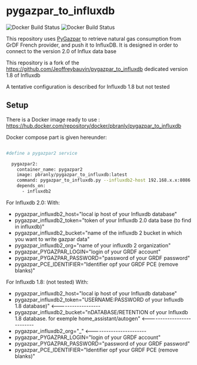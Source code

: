 # pygazpar_to_influxdb

![Docker Build Status](https://img.shields.io/docker/cloud/automated/jeoffrey54/pygazpar_to_influxdb.svg) ![Docker Build Status](https://img.shields.io/docker/cloud/build/jeoffrey54/pygazpar_to_influxdb.svg)


This repository uses [PyGazpar](https://github.com/ssenart/PyGazpar) to retrieve natural gas consumption from GrDF French provider, and push it to InfluxDB.
It is designed in order to connect to the version 2.0 of Influx data base

This repository is a fork of the https://github.com/Jeoffreybauvin/pygazpar_to_influxdb dedicated version 1.8 of Influxdb

A tentative configuration is described for Influxdb 1.8 but not tested

## Setup

There is a Docker image ready to use : https://hub.docker.com/repository/docker/pbranly/pygazpar_to_influxdb

Docker compose part is given hereunder:

```bash

#define a pygazpar2 service

  pygazpar2:
    container_name: pygazpar2
    image: pbranly/pygazpar_to_influxdb:latest
    command: pygazpar_to_influxdb.py --influxdb2-host 192.168.x.x:8086  --influxdb2-token xxxxxxxxxxxxxxxxxxxxxxxxxxxxxxxxxxxxxxxxxxxx --influxdb2-bucket home_assistant  --influxdb2-org home  --pygazpar-login 'xxx@yy.fr' --pygazpar-password 'yyyyyyyyyy' --pygazpar-pceidentifier 12345678901234 -vvv
    depends_on:
      - influxdb2
```     

For Influxdb 2.0:
With:
- pygazpar_influxdb2_host="local ip host of your Influxdb database"
- pygazpar_influxdb2_token="token of your Influxdb 2.0 data base (to find in influxdb)"
- pygazpar_influxdb2_bucket="name of the influxdb 2 bucket in which you want to write gazpar data"
- pygazpar_influxdb2_org="name of your influxdb 2 organization"
- pygazpar_PYGAZPAR_LOGIN="login of your GRDF account"
- pygazpar_PYGAZPAR_PASSWORD="password of your GRDF password"
- pygazpar_PCE_IDENTIFIER="Identifier opf your GRDF PCE (remove blanks)"

For Influxdb 1.8: (not tested)
With:
- pygazpar_influxdb2_host="local ip host of your Influxdb database"
- pygazpar_influxdb2_token="USERNAME:PASSWORD of your Influxdb 1.8 database)" <------------------
- pygazpar_influxdb2_bucket="nDATABASE/RETENTION of your Influxdb 1.8 database. for exemple home_assistant/autogen" <--------------------------
- pygazpar_influxdb2_org="_" <-----------------------
- pygazpar_PYGAZPAR_LOGIN="login of your GRDF account"
- pygazpar_PYGAZPAR_PASSWORD="password of your GRDF password"
- pygazpar_PCE_IDENTIFIER="Identifier opf your GRDF PCE (remove blanks)"